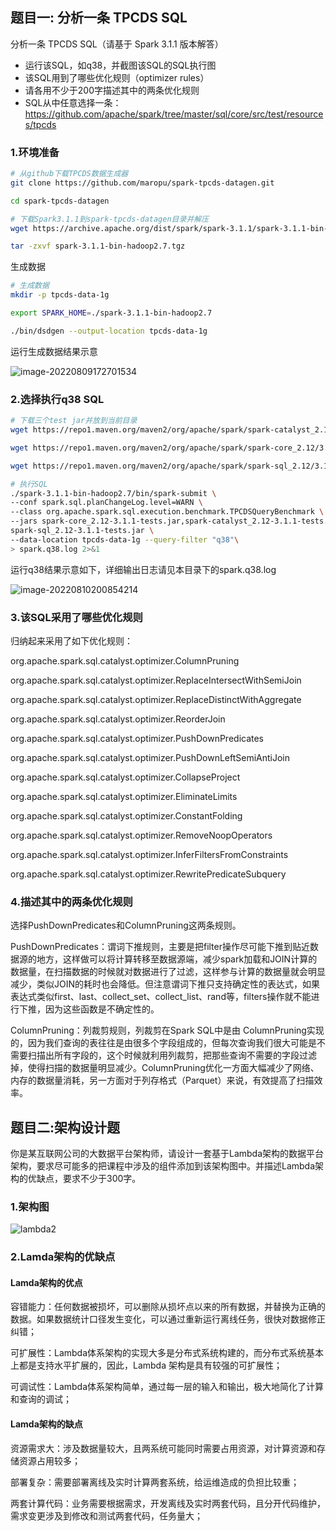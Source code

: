 ## 题目一: 分析一条 TPCDS SQL

分析一条 TPCDS SQL（请基于 Spark 3.1.1 版本解答）

- 运行该SQL，如q38，并截图该SQL的SQL执行图
- 该SQL用到了哪些优化规则（optimizer rules）
- 请各用不少于200字描述其中的两条优化规则
- SQL从中任意选择一条：https://github.com/apache/spark/tree/master/sql/core/src/test/resources/tpcds



### 1.环境准备

```bash
# 从github下载TPCDS数据生成器
git clone https://github.com/maropu/spark-tpcds-datagen.git

cd spark-tpcds-datagen

# 下载Spark3.1.1到spark-tpcds-datagen目录并解压
wget https://archive.apache.org/dist/spark/spark-3.1.1/spark-3.1.1-bin-hadoop2.7.tgz

tar -zxvf spark-3.1.1-bin-hadoop2.7.tgz
```

生成数据

```bash
# 生成数据
mkdir -p tpcds-data-1g

export SPARK_HOME=./spark-3.1.1-bin-hadoop2.7

./bin/dsdgen --output-location tpcds-data-1g
```

运行生成数据结果示意

![image-20220809172701534](http://pic-bkt.oss-cn-beijing.aliyuncs.com/blog/2022-08-09-092706.png)

### 2.选择执行q38 SQL

```bash
# 下载三个test jar并放到当前目录
wget https://repo1.maven.org/maven2/org/apache/spark/spark-catalyst_2.12/3.1.1/spark-catalyst_2.12-3.1.1-tests.jar

wget https://repo1.maven.org/maven2/org/apache/spark/spark-core_2.12/3.1.1/spark-core_2.12-3.1.1-tests.jar

wget https://repo1.maven.org/maven2/org/apache/spark/spark-sql_2.12/3.1.1/spark-sql_2.12-3.1.1-tests.jar

# 执行SQL
./spark-3.1.1-bin-hadoop2.7/bin/spark-submit \
--conf spark.sql.planChangeLog.level=WARN \
--class org.apache.spark.sql.execution.benchmark.TPCDSQueryBenchmark \
--jars spark-core_2.12-3.1.1-tests.jar,spark-catalyst_2.12-3.1.1-tests.jar \
spark-sql_2.12-3.1.1-tests.jar \
--data-location tpcds-data-1g --query-filter "q38"\
> spark.q38.log 2>&1
```

运行q38结果示意如下，详细输出日志请见本目录下的spark.q38.log

![image-20220810200854214](http://pic-bkt.oss-cn-beijing.aliyuncs.com/blog/2022-08-10-120912.png)

### 3.该SQL采用了哪些优化规则

归纳起来采用了如下优化规则：

org.apache.spark.sql.catalyst.optimizer.ColumnPruning

org.apache.spark.sql.catalyst.optimizer.ReplaceIntersectWithSemiJoin

org.apache.spark.sql.catalyst.optimizer.ReplaceDistinctWithAggregate

org.apache.spark.sql.catalyst.optimizer.ReorderJoin

org.apache.spark.sql.catalyst.optimizer.PushDownPredicates

org.apache.spark.sql.catalyst.optimizer.PushDownLeftSemiAntiJoin

org.apache.spark.sql.catalyst.optimizer.CollapseProject

org.apache.spark.sql.catalyst.optimizer.EliminateLimits

org.apache.spark.sql.catalyst.optimizer.ConstantFolding

org.apache.spark.sql.catalyst.optimizer.RemoveNoopOperators

org.apache.spark.sql.catalyst.optimizer.InferFiltersFromConstraints

org.apache.spark.sql.catalyst.optimizer.RewritePredicateSubquery



### 4.描述其中的两条优化规则

选择PushDownPredicates和ColumnPruning这两条规则。

PushDownPredicates：谓词下推规则，主要是把filter操作尽可能下推到贴近数据源的地方，这样做可以将计算转移至数据源端，减少spark加载和JOIN计算的数据量，在扫描数据的时候就对数据进行了过滤，这样参与计算的数据量就会明显减少，类似JOIN的耗时也会降低。但注意谓词下推只支持确定性的表达式，如果表达式类似first、last、collect_set、collect_list、rand等，filters操作就不能进行下推，因为这些函数是不确定性的。 

ColumnPruning：列裁剪规则，列裁剪在Spark SQL中是由 ColumnPruning实现的，因为我们查询的表往往是由很多个字段组成的，但每次查询我们很大可能是不需要扫描出所有字段的，这个时候就利用列裁剪，把那些查询不需要的字段过滤掉，使得扫描的数据量明显减少。ColumnPruning优化一方面大幅减少了网络、内存的数据量消耗，另一方面对于列存格式（Parquet）来说，有效提高了扫描效率。



## 题目二:架构设计题

你是某互联网公司的大数据平台架构师，请设计一套基于Lambda架构的数据平台架构，要求尽可能多的把课程中涉及的组件添加到该架构图中。并描述Lambda架构的优缺点，要求不少于300字。



### 1.架构图

![lambda2](http://pic-bkt.oss-cn-beijing.aliyuncs.com/blog/2022-08-10-222709.png)

### 2.Lamda架构的优缺点

#### Lamda架构的优点

容错能力：任何数据被损坏，可以删除从损坏点以来的所有数据，并替换为正确的数据。如果数据统计口径发生变化，可以通过重新运行离线任务，很快对数据修正纠错；

可扩展性：Lambda体系架构的实现大多是分布式系统构建的，而分布式系统基本上都是支持水平扩展的，因此，Lambda 架构是具有较强的可扩展性；

可调试性：Lambda体系架构简单，通过每一层的输入和输出，极大地简化了计算和查询的调试；

#### Lamda架构的缺点

资源需求大：涉及数据量较大，且两系统可能同时需要占用资源，对计算资源和存储资源占用较多；

部署复杂：需要部署离线及实时计算两套系统，给运维造成的负担比较重；

两套计算代码：业务需要根据需求，开发离线及实时两套代码，且分开代码维护，需求变更涉及到修改和测试两套代码，任务量大；
